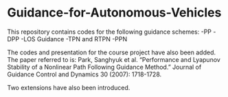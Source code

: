 # Guidance-for-Autonomous-Vehicles

This repository contains codes for the following guidance schemes:
-PP
-DPP
-LOS Guidance
-TPN and RTPN
-PPN

The codes and presentation for the course project have also been added. 
The paper referred to is: Park, Sanghyuk et al. “Performance and Lyapunov Stability of a Nonlinear Path Following Guidance Method.” Journal of Guidance Control and Dynamics 30 (2007): 1718-1728.

Two extensions have also been introduced.
